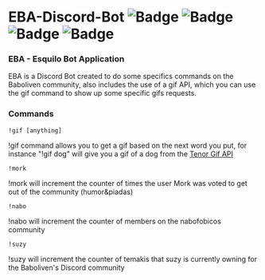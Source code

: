 # EBA-Discord-Bot ![Badge](https://img.shields.io/static/v1?label=Temaki&message=Divida-da-Suzy&color=B90E0A&style=flat&logo=jinja) ![Badge](https://img.shields.io/static/v1?label=Mork&message=Paredawn&color=FF8400&style=flat&logo=adblock) ![Badge](https://img.shields.io/static/v1?label=Nabo&message=NabofobicosBR&color=FFFFFF&style=flat&logo=raspberrypi) ![Badge](https://img.shields.io/static/v1?label=Babo&message=Babolove&color=29F1FB&style=flat&logo=riotgames) 
### EBA - Esquilo Bot Application
EBA is a Discord Bot created to do some specifics commands on the Baboliven community, 
also includes the use of a gif API, which you can use the gif command to show up some specific gifs requests.

### Commands
```
!gif [anything]
```
!gif command allows you to get a gif based on the next word you put, for instance "!gif dog" will give you a gif of a dog from the [Tenor Gif API](https://tenor.com/)
```
!mork
```
!mork will increment the counter of times the user Mork was voted to get out of the community (humor&piadas)
```
!nabo
```
!nabo will increment the counter of members on the nabofobicos community
```
!suzy
```
!suzy will increment the counter of temakis that suzy is currently owning for the Baboliven's Discord community
